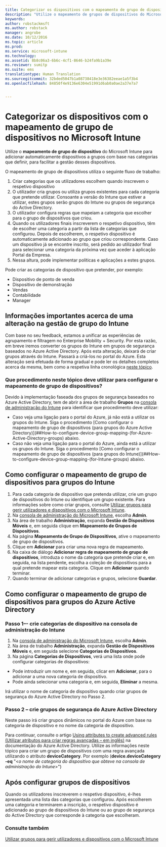 ```yaml
---
title: Categorizar os dispositivos com o mapeamento de grupo de dispositivos | Microsoft Intune
description: "Utilize o mapeamento de grupos de dispositivos do Microsoft Intune para agrupar dispositivos em categorias definidas por si, para facilitar a gestão desses dispositivos."
keywords: 
author: robstackmsft
ms.author: robstack
manager: angrobe
ms.date: 10/12/2016
ms.topic: article
ms.prod: 
ms.service: microsoft-intune
ms.technology: 
ms.assetid: 8b8c06a3-6b6c-4cf1-8646-b24fa9b1a39e
ms.reviewer: sumitp
ms.suite: ems
translationtype: Human Translation
ms.sourcegitcommit: 32bded5047b1a08738418e3e36382eeae1a5f3b4
ms.openlocfilehash: 84850f4e9136e6304e51991d6ab0a0ae2a37e7a7


---
```


# Categorizar os dispositivos com o mapeamento de grupo de dispositivos no Microsoft Intune
Utilize o **mapeamento de grupo de dispositivo** do Microsoft Intune para adicionar automaticamente dispositivos a grupos com base nas categorias que definir, para facilitar a gestão desses dispositivos. 

O mapeamento de grupo de dispositivos utiliza o seguinte fluxo de trabalho:
1. Criar categorias que os utilizadores escolhem quando inscrevem o respetivo dispositivo
2. O utilizador cria grupos ou utiliza grupos existentes para cada categoria que pretende utilizar. Consoante a versão do Intune que estiver a utilizar, estes grupos serão grupos do Intune ou grupos de segurança do Active Directory.
2. O utilizador configura regras que mapeiam a categoria que escolher para o grupo de dispositivos que criou.
3. Quando os utilizadores finais inscreverem o respetivo dispositivo, têm de escolher uma categoria a partir da lista de categorias que configurou. Depois de escolherem, o respetivo dispositivo é automaticamente adicionado ao grupo que criou correspondente. Caso um dispositivo já se encontre inscrito, será pedido ao utilizador final para selecionar uma categoria da próxima vez que aceder à aplicação Portal da Empresa.
4. Nessa altura, pode implementar políticas e aplicações a estes grupos.

Pode criar as categorias de dispositivo que pretender, por exemplo:
* Dispositivo de ponto de venda
* Dispositivo de demonstração
* Vendas
* Contabilidade
* Manager

## Informações importantes acerca de uma alteração na gestão de grupo do Intune

Com base no seu feedback, estamos a unificar as experiências de agrupamento e filtragem no Enterprise Mobility + Security. Por esta razão, em breve iremos converter os grupos do Intune em grupos de segurança baseados no Azure Active Directory. Após esta alteração, deixará de criar grupos através do Intune. Passará a criá-los no portal do Azure. Esta alteração será efetuada de forma gradual e pode ler os detalhes completos acerca da mesma, bem como a respetiva linha cronológica [neste tópico](use-groups-to-manage-users-and-devices-with-microsoft-intune.md).

### Que procedimento neste tópico deve utilizar para configurar o mapeamento de grupo de dispositivos?

Devido à implementação faseada dos grupos de segurança baseados no Azure Active Directory, tem de abrir a área de trabalho **Grupos** na [consola de administração do Intune](https://manage.microsoft.com) para identificar que procedimento deve utilizar:

-  Caso veja uma ligação para o portal do Azure, já não está a utilizar os grupos do Intune. Siga o procedimento [Como configurar o mapeamento de grupo de dispositivos (para grupos do Azure Active Directory)](##How-to-configure-device-group-mapping-(for-Azure-Active-Directory-groups) abaixo.
-  Caso não veja uma ligação para o portal do Azure, ainda está a utilizar os grupos do Intune. Siga o procedimento [Como configurar o mapeamento de grupo de dispositivos (para grupos do Intune)](##How-to-configure-device-group-mapping-(for-Intune-groups) abaixo.

## Como configurar o mapeamento de grupo de dispositivos para grupos do Intune
1. Para cada categoria de dispositivo que pretenda utilizar, crie um grupo de dispositivos do Intune ou identifique um grupo existente. Para informações sobre como criar grupos, consulte [Utilizar grupos para gerir utilizadores e dispositivos com o Microsoft Intune](use-groups-to-manage-users-and-devices-with-microsoft-intune.md).
2. Na [consola de administração do Microsoft Intune](https://manage.microsoft.com), escolha **Admin**.
3. Na área de trabalho **Administração**, expanda **Gestão de Dispositivos Móveis** e, em seguida clique em **Mapeamento de Grupos de Dispositivos**.
4. Na página **Mapeamento de Grupo de Dispositivos**, ative o mapeamento de grupo de dispositivos.
5. Clique em **Adicionar** para criar uma nova regra de mapeamento.
6. Na caixa de diálogo **Adicionar regra de mapeamento de grupo de dispositivos**, introduza o nome da categoria que pretende criar e, em seguida, na lista pendente, escolha a coleção de dispositivos para a qual pretende mapear esta categoria. Clique em **Adicionar** quando terminar.
7. Quando terminar de adicionar categorias e grupos, selecione **Guardar**.



## Como configurar o mapeamento de grupo de dispositivos para grupos do Azure Active Directory

### Passo 1–- crie categorias de dispositivo na consola de administração do Intune
1. Na [consola de administração do Microsoft Intune](https://manage.microsoft.com), escolha **Admin**.
3. Na área de trabalho **Administração**, expanda **Gestão de Dispositivos Móveis** e, em seguida selecione **Categorias de Dispositivos**.
4. Na página **Categorias de Dispositivos**, verá uma lista onde pode configurar categorias de dispositivos: 
- Pode introduzir um nome e, em seguida, clicar em **Adicionar**, para o adicionar a uma nova categoria de dispositivo.
- Pode ainda selecionar uma categoria e, em seguida, **Eliminar** a mesma.

Irá utilizar o nome de categoria de dispositivo quando criar grupos de segurança do Azure Active Directory no Passo 2.

### Passo 2 – crie grupos de segurança do Azure Active Directory

Neste passo irá criar grupos dinâmicos no portal do Azure com base na categoria de dispositivo e no nome da categoria de dispositivo.

Para continuar, consulte o artigo [Using attributes to create advanced rules (Utilizar atributos para criar regras avançadas – em inglês)](https://azure.microsoft.com/en-us/documentation/articles/active-directory-accessmanagement-groups-with-advanced-rules/#using-attributes-to-create-rules-for-device-objects) na documentação do Azure Active Directory.
Utilize as informações neste tópico para criar um grupo de dispositivos com uma regra avançada utilizando o atributo **deviceCategory**.
Por exemplo (**device.deviceCategory -eq** "<*o nome de categoria do dispositivo que obteve na consola de administração do Intune*>")


## Após configurar grupos de dispositivos

Quando os utilizadores inscreverem o respetivo dispositivo, é-lhes apresentada uma lista das categorias que configurou. Após escolherem uma categoria e terminarem a inscrição, o respetivo dispositivo é adicionado ao grupo de dispositivos do Intune ou ao grupo de segurança do Active Directory que corresponde à categoria que escolheram.

### Consulte também
[Utilizar grupos para gerir utilizadores e dispositivos com o Microsoft Intune](use-groups-to-manage-users-and-devices-with-microsoft-intune.md)


<!--HONumber=Oct16_HO2-->


